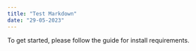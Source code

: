 ```yaml
---
title: "Test Markdown"
date: "29-05-2023"
---
```


To get started, please follow the guide for install requirements.